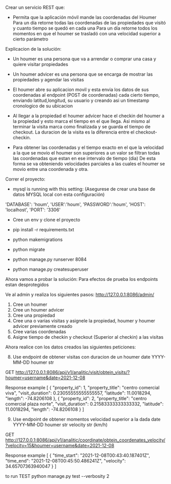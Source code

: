 Crear un servicio REST que:

- Permita que la aplicación móvil mande las coordenadas del Houmer
Para un día retorne todas las coordenadas de las propiedades que visitó y cuanto tiempo se quedó en cada una
Para un día retorne todos los momentos en que el houmer se trasladó con una velocidad superior a cierto parámetro


Explicacion de la solución:

- Un houmer es una persona que va a arrendar o comprar una casa y quiere visitar propiedades
- Un houmer advicer es una persona que se encarga de mostrar las propiedades y agendar las visitas

- El houmer abre su aplicacion movil y esta envia los datos de sus coordenadas al endpoint (POST de coordenadas) cada cierto tiempo, enviando latitud,longitud, su usuario y creando asi un timestamp cronologico de su ubicacion

- Al llegar a la propiedad el houmer advicer hace el checkin del houmer a la propiedad y esto marca el tiempo en el que llega. Asi mismo al terminar la visita marca como finalizada y se guarda el tiempo de checkout. La duracion de la visita es la diferencia entre el checkout-checkin.

- Para obtener las coordenadas y el tiempo exacto en el que la velocidad a la que se movio el houmer son superiores a un valor se filtran todas las coordenadas que estan en ese intervalo de tiempo (dia) De esta forma se va obteniendo velocidades parciales a las cuales el houmer se movio entre una coordenada y otra. 


Correr el proyecto:

- mysql is running with this setting: (Asegurese de crear una base de datos MYSQL local con esta configuración)

'DATABASE': 'houm',
'USER':'houm',
'PASSWORD':'houm',
'HOST': 'localhost',
'PORT': '3306'

- Cree un env y clone el proyecto

- pip install -r requirements.txt

- python makemigrations

- python migrate

- python manage.py runserver 8084

- python manage.py createsuperuser

Ahora vamos a probar la solución:
Para efectos de prueba los endpoints estan desprotegidos

Ve al admin y realiza los siguientes pasos:
http://127.0.0.1:8086/admin/

1. Cree un houmer
2. Cree un houmer advicer
3. Cree una propiedad 
4. Cree una o varias visitas y asignele la propiedad, houmer y houmer advicer previamente creado
5. Cree varias coordenadas
6. Asigne tiempo de checkin y checkout (Superior al checkin) a las visitas

Ahora realice con los datos creados las siguientes peticiones:

8. Use endpoint de obtener visitas con duracion de un houmer 
date YYYY-MM-DD
houmer str

GET
http://127.0.0.1:8086/api/v1/analitic/visit/obtein_visits/?houmer=username&date=2021-12-08

Response example
[
    {
        "property_id": 1,
        "property_title": "centro comercial viva",
        "visit_duration": 0.23055555555555557,
        "latitude": 11.0018294,
        "length": -74.8206108
    },
    {
        "property_id": 2,
        "property_title": "centro comercial plaza norte",
        "visit_duration": 0.21583333333333332,
        "latitude": 11.0018294,
        "length": -74.8206108
    }
]

9. Use endpoint de obtener momentos velocidad superior a la dada
date YYYY-MM-DD
houmer str
velocity str (km/h)

GET
http://127.0.0.1:8086/api/v1/analitic/coordinate/obtein_coordenates_velocity/?velocity=15&houmer=username&date=2021-12-08

Response example
[
    {
        "time_start": "2021-12-08T00:43:40.187401Z",
        "time_end": "2021-12-08T00:45:50.486241Z",
        "velocity": 34.65707363940047
    }
]


to run TEST
python manage.py test --verbosity 2
